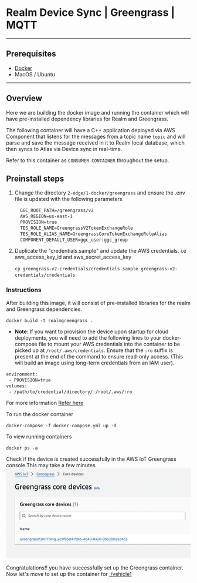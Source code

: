 # Realm Device Sync | Greengrass | MQTT
--- 

## Prerequisites

* [Docker](https://www.docker.com/products/docker-desktop/) 
* MacOS / Ubuntu

----

## Overview

Here we are building the docker image and running the container which will have pre-installed dependency libraries for Realm and Greengrass.

The following container will have a C++ application deployed via AWS Component that listens for the messages from a topic name `topic` and will parse and save the message received in it to Realm local database, which then syncs to Atlas via Device sync in real-time.


Refer to this container as `CONSUMER CONTAINER` throughout the setup.

## Preinstall steps

1. Change the directory `2-edge/1-docker/greengrass` and ensure the .env file is updated with the following parameters
   
         GGC_ROOT_PATH=/greengrass/v2
         AWS_REGION=us-east-1
         PROVISION=true
         TES_ROLE_NAME=GreengrassV2TokenExchangeRole
         TES_ROLE_ALIAS_NAME=GreengrassCoreTokenExchangeRoleAlias
         COMPONENT_DEFAULT_USER=ggc_user:ggc_group


3. Duplicate  the "credentials.sample" and update the AWS credentials. i.e aws_access_key_id and aws_secret_access_key
   
   `cp greengrass-v2-credentials/credentials.sample greengrass-v2-credentials/credentials`

### Instructions

After building this image, it will consist of pre-installed libraries for the realm and Greengrass dependencies.

```
docker build -t realmgreengrass .
```

 * **Note**: If you want to provision the device upon startup for cloud deployments, you will need to add the following lines to your docker-compose file to mount your AWS credentials into the container to be picked up at `/root/.aws/credentials`. Ensure that the `:ro` suffix is present at the end of the command to ensure read-only access. (This will build an image using long-term credentials from an IAM user). 
 
```
environment:  
 - PROVISION=true
volumes:  
 - /path/to/credential/directory/:/root/.aws/:ro
```

For more information [Refer here](https://github.com/aws-greengrass/aws-greengrass-docker/blob/main/README.md)


To run the docker container

```
docker-compose -f docker-compose.yml up -d
```

To view running containers

```
docker ps -a
```

Check if the device is created successfully in the AWS IoT Greengrass console.This may take a few minutes
![Screenshot of IoT Greengrass devices](image.png)


Congratulations!! you have successfully set up the Greengrass container. Now let's move to set up the container for [./vehicle1](../vehicle1/)  
